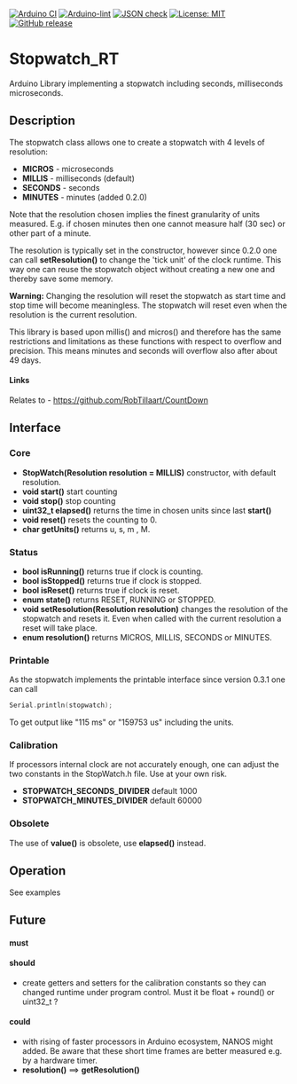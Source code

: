 
[![Arduino CI](https://github.com/RobTillaart/Stopwatch_RT/workflows/Arduino%20CI/badge.svg)](https://github.com/marketplace/actions/arduino_ci)
[![Arduino-lint](https://github.com/RobTillaart/Stopwatch_RT/actions/workflows/arduino-lint.yml/badge.svg)](https://github.com/RobTillaart/Stopwatch_RT/actions/workflows/arduino-lint.yml)
[![JSON check](https://github.com/RobTillaart/Stopwatch_RT/actions/workflows/jsoncheck.yml/badge.svg)](https://github.com/RobTillaart/Stopwatch_RT/actions/workflows/jsoncheck.yml)
[![License: MIT](https://img.shields.io/badge/license-MIT-green.svg)](https://github.com/RobTillaart/Stopwatch_RT/blob/master/LICENSE)
[![GitHub release](https://img.shields.io/github/release/RobTillaart/Stopwatch_RT.svg?maxAge=3600)](https://github.com/RobTillaart/Stopwatch_RT/releases)


# Stopwatch_RT

Arduino Library implementing a stopwatch including seconds, milliseconds microseconds.


## Description

The stopwatch class allows one to create a stopwatch with 4 levels of resolution:
- **MICROS** - microseconds 
- **MILLIS** - milliseconds (default)
- **SECONDS** - seconds
- **MINUTES** - minutes (added 0.2.0)

Note that the resolution chosen implies the finest granularity of units measured.
E.g. if chosen minutes then one cannot measure half (30 sec) or other part of a minute.

The resolution is typically set in the constructor, however since 0.2.0 one can call
**setResolution()** to change the 'tick unit' of the clock runtime. 
This way one can reuse the stopwatch object without creating a new one and thereby
save some memory.

**Warning:** Changing the resolution will reset the stopwatch 
as start time and stop time will become meaningless.
The stopwatch will reset even when the resolution is the current resolution.

This library is based upon millis() and micros() and therefore has the same 
restrictions and limitations as these functions with respect to overflow and precision.
This means minutes and seconds will overflow also after about 49 days.

#### Links

Relates to - https://github.com/RobTillaart/CountDown



## Interface


### Core

- **StopWatch(Resolution resolution = MILLIS)** constructor, with default resolution.
- **void start()** start counting
- **void stop()** stop counting
- **uint32_t elapsed()** returns the time in chosen units since last **start()**
- **void reset()** resets the counting to 0.
- **char getUnits()** returns u, s, m , M. 


### Status

- **bool isRunning()** returns true if clock is counting.
- **bool isStopped()** returns true if clock is stopped.
- **bool isReset()** returns true if clock is reset.
- **enum state()** returns RESET, RUNNING or STOPPED.
- **void setResolution(Resolution resolution)** changes the resolution of the stopwatch and resets it. 
Even when called with the current resolution a reset will take place. 
- **enum resolution()** returns MICROS, MILLIS, SECONDS or MINUTES.


### Printable

As the stopwatch implements the printable interface since version 0.3.1 one can call
```cpp
Serial.println(stopwatch);
```

To get output like "115 ms" or "159753 us" including the units.


### Calibration

If processors internal clock are not accurately enough, one can adjust 
the two constants in the StopWatch.h file. Use at your own risk.

- **STOPWATCH_SECONDS_DIVIDER**  default 1000
- **STOPWATCH_MINUTES_DIVIDER**  default 60000


### Obsolete

The use of **value()** is obsolete, use **elapsed()** instead.


## Operation

See examples


## Future

#### must

#### should
- create getters and setters for the calibration constants so they can 
changed runtime under program control. Must it be float + round() or uint32_t ?

#### could
- with rising of faster processors in Arduino ecosystem, NANOS might added. 
Be aware that these short time frames are better measured e.g. by a hardware timer.
- **resolution()** ==> **getResolution()**
